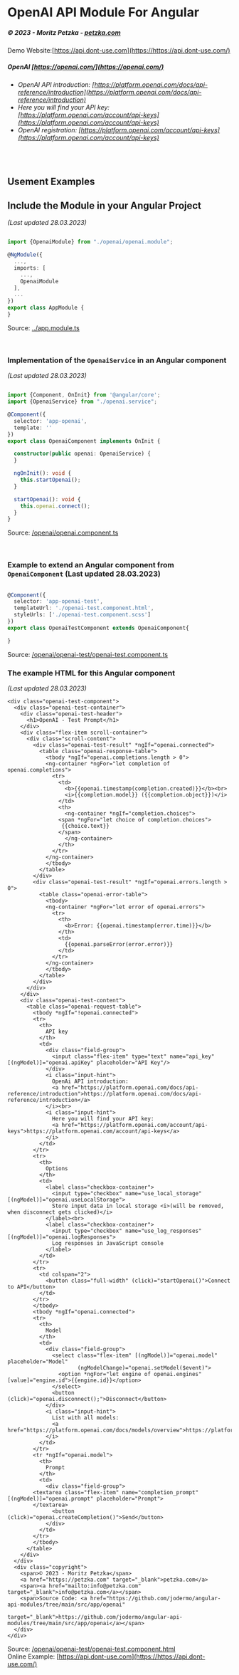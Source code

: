 # OpenAI API Module For Angular
##### *© 2023 - Moritz Petzka - [petzka.com](https://petzka.com/)*

Demo Website:[https://api.dont-use.com](https://https://api.dont-use.com/)

##### OpenAI [https://openai.com/](https://openai.com/)
- *OpenAI API introduction: [https://platform.openai.com/docs/api-reference/introduction](https://platform.openai.com/docs/api-reference/introduction)*
- *Here you will find your API key: [https://platform.openai.com/account/api-keys](https://platform.openai.com/account/api-keys)*
- *OpenAI registration: [https://platform.openai.com/account/api-keys](https://platform.openai.com/account/api-keys)*

<br>


<br>

## Usement Examples


## Include the Module in your Angular Project
*(Last updated 28.03.2023)*
```typescript

import {OpenaiModule} from "./openai/openai.module";

@NgModule({
  ...,
  imports: [
    ...,
    OpenaiModule
  ],
  ...
})
export class AppModule {
}
```
Source: [../app.module.ts](./../app.module.ts)

<br>

### Implementation of the `OpenaiService` in an Angular component  
*(Last updated 28.03.2023)*
```typescript

import {Component, OnInit} from '@angular/core';
import {OpenaiService} from "./openai.service";

@Component({
  selector: 'app-openai',
  template: ''
})
export class OpenaiComponent implements OnInit {

  constructor(public openai: OpenaiService) {
  }

  ngOnInit(): void {
    this.startOpenai();
  }

  startOpenai(): void {
    this.openai.connect();
  }
}


```
Source: [/openai/openai.component.ts](./openai.component.ts)

<br>

### Example to extend an Angular component from `OpenaiComponent` (Last updated 28.03.2023)
```typescript

@Component({
  selector: 'app-openai-test',
  templateUrl: './openai-test.component.html',
  styleUrls: ['./openai-test.component.scss']
})
export class OpenaiTestComponent extends OpenaiComponent{

}

```
Source: [/openai/openai-test/openai-test.component.ts](./openai-test/openai-test.component.ts)


### The example HTML for this Angular component
*(Last updated 28.03.2023)*
```angular2html
<div class="openai-test-component">
  <div class="openai-test-container">
    <div class="openai-test-header">
      <h1>OpenAI - Test Prompt</h1>
    </div>
    <div class="flex-item scroll-container">
      <div class="scroll-content">
        <div class="openai-test-result" *ngIf="openai.connected">
          <table class="openai-response-table">
            <tbody *ngIf="openai.completions.length > 0">
            <ng-container *ngFor="let completion of openai.completions">
              <tr>
                <td>
                  <b>{{openai.timestamp(completion.created)}}</b><br>
                  <i>{{completion.model}} ({{completion.object}})</i>
                </td>
                <th>
                  <ng-container *ngIf="completion.choices">
                <span *ngFor="let choice of completion.choices">
                 {{choice.text}}
                </span>
                  </ng-container>
                </th>
              </tr>
            </ng-container>
            </tbody>
          </table>
        </div>
        <div class="openai-test-result" *ngIf="openai.errors.length > 0">
          <table class="openai-error-table">
            <tbody>
            <ng-container *ngFor="let error of openai.errors">
              <tr>
                <th>
                  <b>Error: {{openai.timestamp(error.time)}}</b>
                </th>
                <td>
                  {{openai.parseError(error.error)}}
                </td>
              </tr>
            </ng-container>
            </tbody>
          </table>
        </div>
      </div>
    </div>
    <div class="openai-test-content">
      <table class="openai-request-table">
        <tbody *ngIf="!openai.connected">
        <tr>
          <th>
            API key
          </th>
          <td>
            <div class="field-group">
              <input class="flex-item" type="text" name="api_key" [(ngModel)]="openai.apiKey" placeholder="API Key"/>
            </div>
            <i class="input-hint">
              OpenAi API introduction:
              <a href="https://platform.openai.com/docs/api-reference/introduction">https://platform.openai.com/docs/api-reference/introduction</a>
            </i><br>
            <i class="input-hint">
              Here you will find your API key:
              <a href="https://platform.openai.com/account/api-keys">https://platform.openai.com/account/api-keys</a>
            </i>
          </td>
        </tr>
        <tr>
          <th>
            Options
          </th>
          <td>
            <label class="checkbox-container">
              <input type="checkbox" name="use_local_storage" [(ngModel)]="openai.useLocalStorage">
              Store input data in local storage <i>(will be removed, when disconnect gets clicked)</i>
            </label><br>
            <label class="checkbox-container">
              <input type="checkbox" name="use_log_responses" [(ngModel)]="openai.logResponses">
              Log responses in JavaScript console
            </label>
          </td>
        </tr>
        <tr>
          <td colspan="2">
            <button class="full-width" (click)="startOpenai()">Connect to API</button>
          </td>
        </tr>
        </tbody>
        <tbody *ngIf="openai.connected">
        <tr>
          <th>
            Model
          </th>
          <td>
            <div class="field-group">
              <select class="flex-item" [(ngModel)]="openai.model" placeholder="Model"
                      (ngModelChange)="openai.setModel($event)">
                <option *ngFor="let engine of openai.engines" [value]="engine.id">{{engine.id}}</option>
              </select>
              <button (click)="openai.disconnect();">Disconnect</button>
            </div>
            <i class="input-hint">
              List with all models:
              <a href="https://platform.openai.com/docs/models/overview">https://platform.openai.com/docs/models/overview</a>
            </i>
          </td>
        </tr>
        <tr *ngIf="openai.model">
          <th>
            Prompt
          </th>
          <td>
            <div class="field-group">
        <textarea class="flex-item" name="completion_prompt" [(ngModel)]="openai.prompt" placeholder="Prompt">
        </textarea>
              <button (click)="openai.createCompletion()">Send</button>
            </div>
          </td>
        </tr>
        </tbody>
      </table>
    </div>
  </div>
  <div class="copyright">
    <span>© 2023 - Moritz Petzka</span>
    <a href="https://petzka.com" target="_blank">petzka.com</a>
    <span><a href="mailto:info@petzka.com" target="_blank">info@petzka.com</a></span>
    <span>Source Code: <a href="https://github.com/jodermo/angular-api-modules/tree/main/src/app/openai"
                          target="_blank">https://github.com/jodermo/angular-api-modules/tree/main/src/app/openai</a></span>
  </div>
</div>
```

Source: [/openai/openai-test/openai-test.component.html](./openai-test/openai-test.component.html)<br>
Online Example: [https://api.dont-use.com](https://https://api.dont-use.com/)
